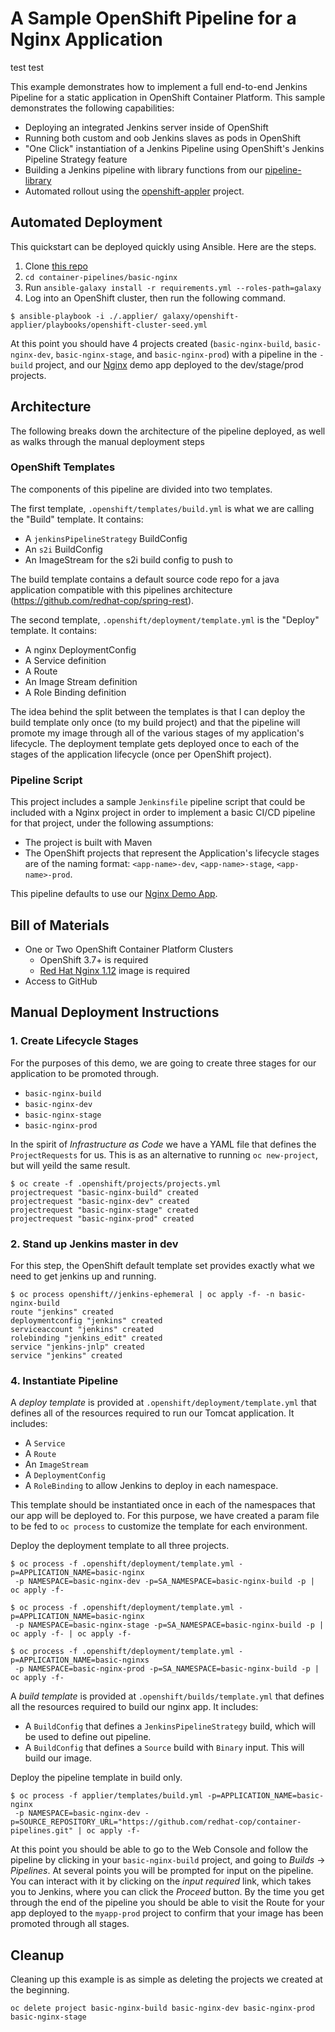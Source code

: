 # A Sample OpenShift Pipeline for a Nginx Application

test test

This example demonstrates how to implement a full end-to-end Jenkins Pipeline for a static application in OpenShift Container Platform. This sample demonstrates the following capabilities:

* Deploying an integrated Jenkins server inside of OpenShift
* Running both custom and oob Jenkins slaves as pods in OpenShift
* "One Click" instantiation of a Jenkins Pipeline using OpenShift's Jenkins Pipeline Strategy feature
* Building a Jenkins pipeline with library functions from our [pipeline-library](https://github.com/redhat-cop/pipeline-library)
* Automated rollout using the [openshift-appler](https://github.com/redhat-cop/openshift-applier) project.

## Automated Deployment

This quickstart can be deployed quickly using Ansible. Here are the steps.

1. Clone [this repo](https://github.com/redhat-cop/container-pipelines)
2. `cd container-pipelines/basic-nginx`
3. Run `ansible-galaxy install -r requirements.yml --roles-path=galaxy`
4. Log into an OpenShift cluster, then run the following command.
```
$ ansible-playbook -i ./.applier/ galaxy/openshift-applier/playbooks/openshift-cluster-seed.yml
```

At this point you should have 4 projects created (`basic-nginx-build`, `basic-nginx-dev`, `basic-nginx-stage`, and `basic-nginx-prod`) with a pipeline in the `-build` project, and our [Nginx](../basic-nginx) demo app deployed to the dev/stage/prod projects.

## Architecture

The following breaks down the architecture of the pipeline deployed, as well as walks through the manual deployment steps

### OpenShift Templates

The components of this pipeline are divided into two templates.

The first template, `.openshift/templates/build.yml` is what we are calling the "Build" template. It contains:

* A `jenkinsPipelineStrategy` BuildConfig
* An `s2i` BuildConfig
* An ImageStream for the s2i build config to push to

The build template contains a default source code repo for a java application compatible with this pipelines architecture (https://github.com/redhat-cop/spring-rest).

The second template, `.openshift/deployment/template.yml` is the "Deploy" template. It contains:

* A nginx DeploymentConfig
* A Service definition
* A Route
* An Image Stream definition
* A Role Binding definition

The idea behind the split between the templates is that I can deploy the build template only once (to my build project) and that the pipeline will promote my image through all of the various stages of my application's lifecycle. The deployment template gets deployed once to each of the stages of the application lifecycle (once per OpenShift project).

### Pipeline Script

This project includes a sample `Jenkinsfile` pipeline script that could be included with a Nginx project in order to implement a basic CI/CD pipeline for that project, under the following assumptions:

* The project is built with Maven
* The OpenShift projects that represent the Application's lifecycle stages are of the naming format: `<app-name>-dev`, `<app-name>-stage`, `<app-name>-prod`.

This pipeline defaults to use our [Nginx Demo App](../basic-nginx).

## Bill of Materials

* One or Two OpenShift Container Platform Clusters
  * OpenShift 3.7+ is required
  * [Red Hat Nginx 1.12](https://access.redhat.com/containers/?tab=overview&get-method=unauthenticated#/registry.access.redhat.com/rhscl/nginx-112-rhel7) image is required
* Access to GitHub

## Manual Deployment Instructions

### 1. Create Lifecycle Stages

For the purposes of this demo, we are going to create three stages for our application to be promoted through.

- `basic-nginx-build`
- `basic-nginx-dev`
- `basic-nginx-stage`
- `basic-nginx-prod`

In the spirit of _Infrastructure as Code_ we have a YAML file that defines the `ProjectRequests` for us. This is as an alternative to running `oc new-project`, but will yeild the same result.

```
$ oc create -f .openshift/projects/projects.yml
projectrequest "basic-nginx-build" created
projectrequest "basic-nginx-dev" created
projectrequest "basic-nginx-stage" created
projectrequest "basic-nginx-prod" created
```

### 2. Stand up Jenkins master in dev

For this step, the OpenShift default template set provides exactly what we need to get jenkins up and running.

```
$ oc process openshift//jenkins-ephemeral | oc apply -f- -n basic-nginx-build
route "jenkins" created
deploymentconfig "jenkins" created
serviceaccount "jenkins" created
rolebinding "jenkins_edit" created
service "jenkins-jnlp" created
service "jenkins" created
```

### 4. Instantiate Pipeline

A _deploy template_ is provided at `.openshift/deployment/template.yml` that defines all of the resources required to run our Tomcat application. It includes:

* A `Service`
* A `Route`
* An `ImageStream`
* A `DeploymentConfig`
* A `RoleBinding` to allow Jenkins to deploy in each namespace.

This template should be instantiated once in each of the namespaces that our app will be deployed to. For this purpose, we have created a param file to be fed to `oc process` to customize the template for each environment.

Deploy the deployment template to all three projects.
```
$ oc process -f .openshift/deployment/template.yml -p=APPLICATION_NAME=basic-nginx
 -p NAMESPACE=basic-nginx-dev -p=SA_NAMESPACE=basic-nginx-build -p | oc apply -f-

$ oc process -f .openshift/deployment/template.yml -p=APPLICATION_NAME=basic-nginx
 -p NAMESPACE=basic-nginx-stage -p=SA_NAMESPACE=basic-nginx-build -p | oc apply -f- | oc apply -f-

$ oc process -f .openshift/deployment/template.yml -p=APPLICATION_NAME=basic-nginxs
 -p NAMESPACE=basic-nginx-prod -p=SA_NAMESPACE=basic-nginx-build -p | oc apply -f-
```

A _build template_ is provided at `.openshift/builds/template.yml` that defines all the resources required to build our nginx app. It includes:

* A `BuildConfig` that defines a `JenkinsPipelineStrategy` build, which will be used to define out pipeline.
* A `BuildConfig` that defines a `Source` build with `Binary` input. This will build our image.

Deploy the pipeline template in build only.
```
$ oc process -f applier/templates/build.yml -p=APPLICATION_NAME=basic-nginx
 -p NAMESPACE=basic-nginx-dev -p=SOURCE_REPOSITORY_URL="https://github.com/redhat-cop/container-pipelines.git" | oc apply -f-
```

At this point you should be able to go to the Web Console and follow the pipeline by clicking in your `basic-nginx-build` project, and going to *Builds* -> *Pipelines*. At several points you will be prompted for input on the pipeline. You can interact with it by clicking on the _input required_ link, which takes you to Jenkins, where you can click the *Proceed* button. By the time you get through the end of the pipeline you should be able to visit the Route for your app deployed to the `myapp-prod` project to confirm that your image has been promoted through all stages.

## Cleanup

Cleaning up this example is as simple as deleting the projects we created at the beginning.

```
oc delete project basic-nginx-build basic-nginx-dev basic-nginx-prod basic-nginx-stage
```
